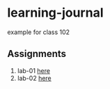 # learning-journal
example for class 102

## Assignments
1. lab-01 [here](assignments/lab-01.md)
2. lab-02 [here](assignments/lab-02.md)
